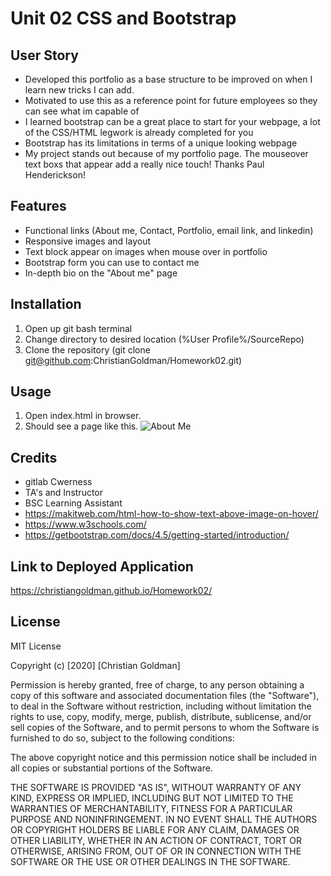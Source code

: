 #  Unit 02 CSS and Bootstrap
## User Story ##
* Developed this portfolio as a base structure to be improved on when I learn new tricks I can add.
* Motivated to use this as a reference point for future employees so they can see what im capable of
* I learned bootstrap can be a great place to start for your webpage, a lot of the CSS/HTML legwork is already completed for you
* Bootstrap has its limitations in terms of a unique looking webpage
* My project stands out because of my portfolio page. The mouseover text boxs that appear add a really nice touch! Thanks Paul Henderickson!
## Features ##
* Functional links (About me, Contact, Portfolio, email link, and linkedin)
* Responsive images and layout
* Text block appear on images when mouse over in portfolio
* Bootstrap form you can use to contact me 
* In-depth bio on the "About me" page
## Installation ##
1. Open up git bash terminal
2. Change directory to desired location (%User Profile%/SourceRepo)
3. Clone the repository (git clone git@github.com:ChristianGoldman/Homework02.git)
## Usage ##
1. Open index.html in browser.
2. Should see a page like this.
![About Me](https://raw.githubusercontent.com/ChristianGoldman/Homework02/main/Portfolio%20pictures/ReadMe.png)
## Credits ##
* gitlab Cwerness
* TA's and Instructor
* BSC Learning Assistant
* https://makitweb.com/html-how-to-show-text-above-image-on-hover/
* https://www.w3schools.com/
* https://getbootstrap.com/docs/4.5/getting-started/introduction/
## Link to Deployed Application ##
https://christiangoldman.github.io/Homework02/
## License ##
MIT License

Copyright (c) [2020] [Christian Goldman]

Permission is hereby granted, free of charge, to any person obtaining a copy
of this software and associated documentation files (the "Software"), to deal
in the Software without restriction, including without limitation the rights
to use, copy, modify, merge, publish, distribute, sublicense, and/or sell
copies of the Software, and to permit persons to whom the Software is
furnished to do so, subject to the following conditions:

The above copyright notice and this permission notice shall be included in all
copies or substantial portions of the Software.

THE SOFTWARE IS PROVIDED "AS IS", WITHOUT WARRANTY OF ANY KIND, EXPRESS OR
IMPLIED, INCLUDING BUT NOT LIMITED TO THE WARRANTIES OF MERCHANTABILITY,
FITNESS FOR A PARTICULAR PURPOSE AND NONINFRINGEMENT. IN NO EVENT SHALL THE
AUTHORS OR COPYRIGHT HOLDERS BE LIABLE FOR ANY CLAIM, DAMAGES OR OTHER
LIABILITY, WHETHER IN AN ACTION OF CONTRACT, TORT OR OTHERWISE, ARISING FROM,
OUT OF OR IN CONNECTION WITH THE SOFTWARE OR THE USE OR OTHER DEALINGS IN THE
SOFTWARE.